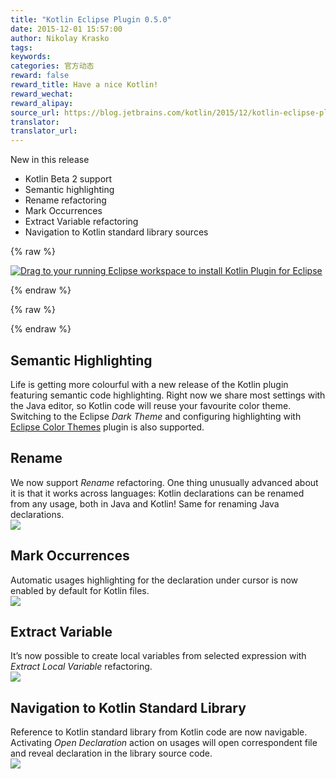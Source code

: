 ```yaml
---
title: "Kotlin Eclipse Plugin 0.5.0"
date: 2015-12-01 15:57:00
author: Nikolay Krasko
tags:
keywords:
categories: 官方动态
reward: false
reward_title: Have a nice Kotlin!
reward_wechat:
reward_alipay:
source_url: https://blog.jetbrains.com/kotlin/2015/12/kotlin-eclipse-plugin-0-5-0/
translator:
translator_url:
---
```


New in this release

* Kotlin Beta 2 support
* Semantic highlighting
* Rename refactoring
* Mark Occurrences
* Extract Variable refactoring
* Navigation to Kotlin standard library sources


{% raw %}
<p><a class="drag" href="http://marketplace.eclipse.org/marketplace-client-intro?mpc_install=2257536" title="Drag to your running Eclipse workspace to install Kotlin Plugin for Eclipse"><img alt="Drag to your running Eclipse workspace to install Kotlin Plugin for Eclipse" data-recalc-dims="1" src="https://i2.wp.com/marketplace.eclipse.org/sites/all/themes/solstice/_themes/solstice_marketplace/public/images/btn-install.png?w=640&amp;ssl=1"/></a></p>
{% endraw %}


{% raw %}
<p><span id="more-3156"></span></p>
{% endraw %}

## Semantic Highlighting

Life is getting more colourful with a new release of the Kotlin plugin featuring semantic code highlighting. Right now we share most settings with the Java editor, so Kotlin code will reuse your favourite color theme. Switching to the Eclipse *Dark Theme* and configuring highlighting with [Eclipse Color Themes](http://eclipsecolorthemes.org/) plugin is also supported.
## Rename

We now support *Rename* refactoring. One thing unusually advanced about it is that it works across languages: Kotlin declarations can be renamed from any usage, both in Java and Kotlin! Same for renaming Java declarations.<br/>
<img data-recalc-dims="1" onmouseout="this.src='https://i2.wp.com/blog.jetbrains.com/kotlin/files/2015/11/rename.png?w=640';" onmouseover="this.src='https://d3nmt5vlzunoa1.cloudfront.net/kotlin/files/2015/11/rename.gif';" src="https://i2.wp.com/blog.jetbrains.com/kotlin/files/2015/11/rename.png?w=640"/>
## Mark Occurrences

Automatic usages highlighting for the declaration under cursor is now enabled by default for Kotlin files.<br/>
<img data-recalc-dims="1" onmouseout="this.src='https://i2.wp.com/blog.jetbrains.com/kotlin/files/2015/11/mark.png?w=640';" onmouseover="this.src='https://d3nmt5vlzunoa1.cloudfront.net/kotlin/files/2015/11/mark.gif';" src="https://i2.wp.com/blog.jetbrains.com/kotlin/files/2015/11/mark.png?w=640"/>
## Extract Variable

It’s now possible to create local variables from selected expression with *Extract Local Variable* refactoring.<br/>
<img data-recalc-dims="1" onmouseout="this.src='https://i1.wp.com/blog.jetbrains.com/kotlin/files/2015/11/extract.png?w=640';" onmouseover="this.src='https://d3nmt5vlzunoa1.cloudfront.net/kotlin/files/2015/11/extract.gif';" src="https://i1.wp.com/blog.jetbrains.com/kotlin/files/2015/11/extract.png?w=640"/>
## Navigation to Kotlin Standard Library

Reference to Kotlin standard library from Kotlin code are now navigable. Activating *Open Declaration* action on usages will open correspondent file and reveal declaration in the library source code.<br/>
<img data-recalc-dims="1" onmouseout="this.src='https://i0.wp.com/blog.jetbrains.com/kotlin/files/2015/11/navifation.png?w=640';" onmouseover="this.src='https://d3nmt5vlzunoa1.cloudfront.net/kotlin/files/2015/11/navigation.gif';" src="https://i0.wp.com/blog.jetbrains.com/kotlin/files/2015/11/navifation.png?w=640"/>
